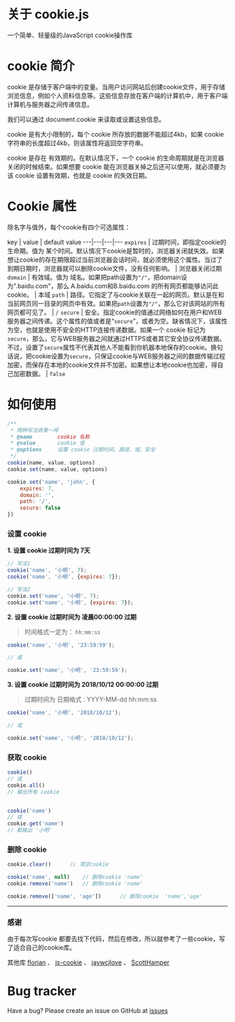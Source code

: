 
# 关于 cookie.js

一个简单、轻量级的JavaScript cookie操作库


# cookie 简介

cookie 是存储于客户端中的变量。当用户访问网站后创建cookie文件，用于存储浏览信息，例如个人资料信息等。这些信息存放在客户端的计算机中，用于客户端计算机与服务器之间传递信息。  

我们可以通过 document.cookie 来读取或设置这些信息。  

cookie 是有大小限制的，每个 cookie 所存放的数据不能超过4kb，如果 cookie 字符串的长度超过4kb，则该属性将返回空字符串。  

cookie 是存在 有效期的。在默认情况下，一个 cookie 的生命周期就是在浏览器关闭的时候结束。如果想要 cookie 能在浏览器关掉之后还可以使用，就必须要为该 cookie 设置有效期，也就是 cookie 的失效日期。 


# Cookie 属性

除名字与值外，每个cookie有四个可选属性：

key | value | default value
---|---|---|---
`expires` | 过期时间，即指定cookie的生命期。值为 某个时间。默认情况下cookie是暂时的，浏览器关闭就失效。如果想让cookie的存在期限超过当前浏览器会话时间，就必须使用这个属性。当过了到期日期时，浏览器就可以删除cookie文件，没有任何影响。 | 浏览器关闭过期
`domain` | 有效域。值为 域名。如果把path设置为`"/"`，把domain设为".baidu.com"，那么 A.baidu.com和B.baidu.com 的所有网页都能够访问此cookie。 | 本域
`path` | 路径。它指定了与cookie关联在一起的网页。默认是在和当前网页同一目录的网页中有效。如果把`path`设置为`"/"`，那么它对该网站的所有网页都可见了。 | `/`
`secure` | 安全。指定cookie的值通过网络如何在用户和WEB服务器之间传递。这个属性的值或者是“`secure`”，或者为空。缺省情况下，该属性为空，也就是使用不安全的HTTP连接传递数据。如果一个 cookie 标记为`secure`，那么，它与WEB服务器之间就通过HTTPS或者其它安全协议传递数据。不过，设置了`secure`属性不代表其他人不能看到你机器本地保存的cookie。换句话说，把cookie设置为`secure`，只保证cookie与WEB服务器之间的数据传输过程加密，而保存在本地的cookie文件并不加密。如果想让本地cookie也加密，得自己加密数据。 | `false`


# 如何使用

```javascript
/**
 * 两种写法效果一样
 * @name 		cookie 名称
 * @value 		cookie 值
 * @options 	设置 cookie 过期时间、路径、域、安全
 */
cookie(name, value, options)
cookie.set(name, value, options)

cookie.set('name', 'john', {
	expires: 7,
	domain: '',
	path: '/',
	secure: false
})
```


### 设置 cookie

**1. 设置 cookie 过期时间为 7天**

```javascript
// 写法1
cookie('name', '小明', 7);
cookie('name', '小明', {expires: 7});

// 写法2
cookie.set('name', '小明', 7);
cookie.set('name', '小明', {expires: 7});
```

**2. 设置 cookie 过期时间为 凌晨00:00:00 过期**

> 时间格式一定为：  `hh:mm:ss`

```javascript
cookie('name', '小明', '23:59:59');

// 或

cookie.set('name', '小明', '23:59:59');
```

**3. 设置 cookie 过期时间为 2018/10/12 00:00:00 过期**

> 过期时间为 日期格式 : YYYY-MM-dd hh:mm:ss

```javascript
cookie('name', '小明', '2018/10/12');

// 或

cookie.set('name', '小明', '2018/10/12');
```

### 获取 cookie

```javascript
cookie()
// 或
cookie.all()
// 输出所有 cookie


cookie('name')
// 或
cookie.get('name')
// 都输出 '小明'
```


### 删除 cookie

```javascript
cookie.clear() 		// 清空cookie

cookie('name', null) 	// 删除cookie 'name'
cookie.remove('name') 	// 删除cookie 'name'

cookie.remove(['name', 'age']) 		// 删除cookie  'name','age'
```





---

### 感谢

由于每次写cookie 都要去找下代码，然后在修改，所以就参考了一些cookie，写了适合自己的cookie库。

其他库
[florian](https://github.com/florian/cookie.js) 、 [js-cookie](https://github.com/js-cookie/js-cookie) 、 [jaywcjlove](https://github.com/jaywcjlove/cookie.js) 、 [ScottHamper](https://github.com/ScottHamper/Cookies)


# Bug tracker

Have a bug? Please create an issue on GitHub at [issues](https://github.com/mengqing723/jQuery-scrollFix/issues)